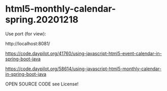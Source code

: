 # html5-monthly-calendar-spring.20201218

Use port (for view):

http://localhost:8081/

https://code.daypilot.org/41760/using-javascript-html5-event-calendar-in-spring-boot-java

https://code.daypilot.org/58614/using-javascript-html5-monthly-calendar-in-spring-boot-java

OPEN SOURCE CODE see License!
